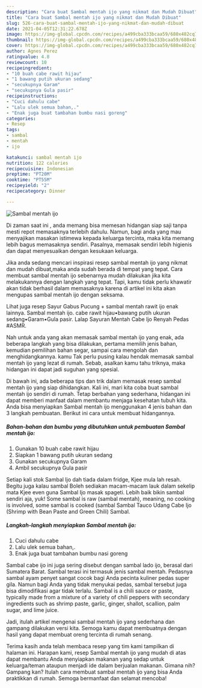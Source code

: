 ```yaml
---
description: "Cara buat Sambal mentah ijo yang nikmat dan Mudah Dibuat"
title: "Cara buat Sambal mentah ijo yang nikmat dan Mudah Dibuat"
slug: 526-cara-buat-sambal-mentah-ijo-yang-nikmat-dan-mudah-dibuat
date: 2021-04-05T12:31:22.678Z
image: https://img-global.cpcdn.com/recipes/a499cba333bcaa59/680x482cq70/sambal-mentah-ijo-foto-resep-utama.jpg
thumbnail: https://img-global.cpcdn.com/recipes/a499cba333bcaa59/680x482cq70/sambal-mentah-ijo-foto-resep-utama.jpg
cover: https://img-global.cpcdn.com/recipes/a499cba333bcaa59/680x482cq70/sambal-mentah-ijo-foto-resep-utama.jpg
author: Agnes Perez
ratingvalue: 4.8
reviewcount: 10
recipeingredient:
- "10 buah cabe rawit hijau"
- "1 bawang putih ukuran sedang"
- "secukupnya Garam"
- "secukupnya Gula pasir"
recipeinstructions:
- "Cuci dahulu cabe"
- "Lalu ulek semua bahan,."
- "Enak juga buat tambahan bumbu nasi goreng"
categories:
- Resep
tags:
- sambal
- mentah
- ijo

katakunci: sambal mentah ijo 
nutrition: 122 calories
recipecuisine: Indonesian
preptime: "PT20M"
cooktime: "PT55M"
recipeyield: "2"
recipecategory: Dinner

---
```



![Sambal mentah ijo](https://img-global.cpcdn.com/recipes/a499cba333bcaa59/680x482cq70/sambal-mentah-ijo-foto-resep-utama.jpg)

Di zaman  saat ini , anda memang bisa memesan hidangan siap saji tanpa mesti repot memasaknya terlebih dahulu. Namun, bagi anda yang mau menyajikan masakan istimewa kepada keluarga tercinta, maka kita memang lebih bagus memasaknya sendiri. Pasalnya, memasak sendiri lebih higienis dan dapat menyesuaikan dengan kesukaan keluarga.

Jika anda sedang mencari inspirasi resep sambal mentah ijo yang nikmat dan mudah dibuat,maka anda sudah berada di tempat yang tepat. Cara membuat sambal mentah ijo  sebenarnya mudah dilakukan jika kita melakukannya dengan langkah yang tepat. Tapi, kamu tidak perlu khawatir akan tidak berhasil dalam memasaknya 
karena di artikel ini kita akan mengupas sambal mentah ijo dengan seksama.  

Lihat juga resep Sayur Gabus Pucung + sambal mentah rawit ijo enak lainnya. Sambal mentah ijo. cabe rawit hijau•bawang putih ukuran sedang•Garam•Gula pasir. Lalap Sayuran Mentah Cabe Ijo Renyah Pedas #ASMR.

Nah untuk anda yang akan memasak sambal mentah ijo yang enak, ada beberapa langkah yang bisa dilakukan, pertama memilih jenis bahan, kemudian pemilihan bahan segar, sampai cara mengolah dan menghidangkannya. kamu Tak perlu pusing kalau hendak memasak sambal mentah ijo yang lezat di rumah. Sebab, asalkan kamu  tahu triknya, maka hidangan ini dapat jadi suguhan yang spesial.

Di bawah ini, ada beberapa tips dan trik dalam memasak resep sambal mentah ijo yang siap dihidangkan. Kali ini, mari kita coba buat sambal mentah ijo sendiri di rumah. Tetap berbahan yang sederhana, hidangan ini dapat memberi manfaat dalam membantu menjaga kesehatan tubuh kita. Anda bisa menyiapkan Sambal mentah ijo menggunakan 4 jenis bahan dan 3 langkah pembuatan. Berikut ini cara untuk membuat hidangannya.

<!--inarticleads1-->

##### Bahan-bahan dan bumbu yang dibutuhkan untuk pembuatan Sambal mentah ijo:

1. Gunakan 10 buah cabe rawit hijau
1. Siapkan 1 bawang putih ukuran sedang
1. Gunakan secukupnya Garam
1. Ambil secukupnya Gula pasir


Setiap kali stok Sambal Ijo dah tiada dalam fridge, Kjee mula lah resah. Begitu juga kalau sambal Boleh sediakan macam-macam lauk dalam sekelip mata Kjee even guna Sambal Ijo masak spageti. Lebih baik bikin sambal sendiri aja, yuk! Some sambal is raw (sambal mentah), meaning, no cooking is involved, some sambal is cooked (sambal Sambal Tauco Udang Cabe Ijo (Shrimp with Bean Paste and Green Chili) Sambal. 

<!--inarticleads2-->

##### Langkah-langkah menyiapkan Sambal mentah ijo:

1. Cuci dahulu cabe
1. Lalu ulek semua bahan,.
1. Enak juga buat tambahan bumbu nasi goreng


Sambal cabe ijo ini juga sering disebut dengan sambal lado ijo, berasal dari Sumatera Barat. Sambal terasi ini termasuk jenis sambal mentah. Pedasnya sambal ayam penyet sangat cocok bagi Anda pecinta kuliner pedas super gila. Namun bagi Anda yang tidak menyukai pedas, sambal tersebut juga bisa dimodifikasi agar tidak terlalu. Sambal is a chili sauce or paste, typically made from a mixture of a variety of chili peppers with secondary ingredients such as shrimp paste, garlic, ginger, shallot, scallion, palm sugar, and lime juice. 

Jadi, itulah artikel mengenai  sambal mentah ijo  yang sederhana dan gampang dilakukan versi kita. Semoga kamu dapat membuatnya dengan hasil yang dapat membuat oreng tercinta di rumah senang. 

Terima kasih anda telah membaca resep yang tim kami tampilkan di halaman ini. Harapan kami, resep  Sambal mentah ijo yang mudah di atas dapat membantu Anda menyiapkan makanan yang sedap untuk keluarga/teman ataupun menjadi ide dalam berjualan makanan. Gimana nih? Gampang kan? Itulah cara membuat sambal mentah ijo yang bisa Anda praktikkan di rumah. Semoga bermanfaat dan selamat mencoba!

